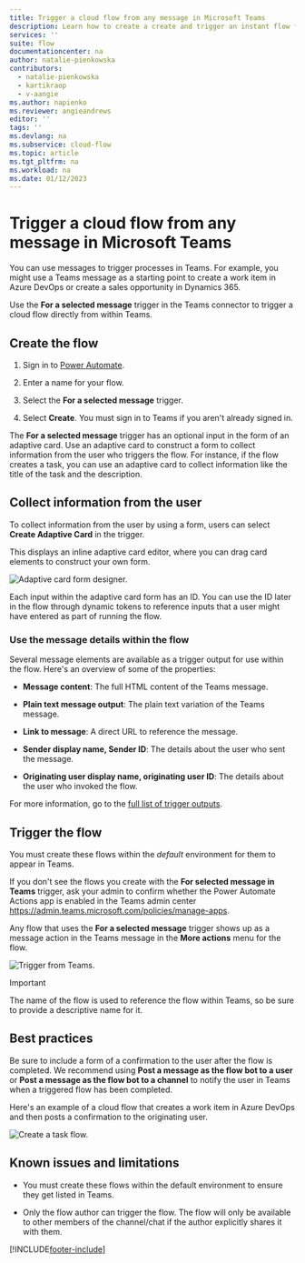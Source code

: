 ```yaml
---
title: Trigger a cloud flow from any message in Microsoft Teams
description: Learn how to create a create and trigger an instant flow from any message in Microsoft Teams
services: ''
suite: flow
documentationcenter: na
author: natalie-pienkowska
contributors:
  - natalie-pienkowska
  - kartikraop
  - v-aangie
ms.author: napienko
ms.reviewer: angieandrews
editor: ''
tags: ''
ms.devlang: na
ms.subservice: cloud-flow
ms.topic: article
ms.tgt_pltfrm: na
ms.workload: na
ms.date: 01/12/2023
---
```


# Trigger a cloud flow from any message in Microsoft Teams

You can use messages to trigger processes in Teams. For example, you might use a Teams message as a starting point to create a work item in Azure DevOps or create a sales opportunity in Dynamics 365.

Use the **For a selected message** trigger in the Teams connector to trigger a cloud flow directly from within Teams.

## Create the flow

1. Sign in to [Power Automate](https://flow.microsoft.com).

1. Enter a name for your flow.

1. Select the **For a selected message** trigger.

1. Select **Create**. You must sign in to Teams if you aren't already signed in.

The **For a selected message** trigger has an optional input in the form of an adaptive card. Use an adaptive card to construct a form to collect information from the user who triggers the flow. For instance, if the flow creates a task, you can use an adaptive card to collect information like the title of the task and the description.

## Collect information from the user

To collect information from the user by using a form, users can select **Create Adaptive Card** in the trigger.

This displays an inline adaptive card editor, where you can drag card elements to construct your own form.

![Adaptive card form designer.](media/trigger-flow-teams-message/ac-card-designer.png)

Each input within the adaptive card form has an ID. You can use the ID later in the flow through dynamic tokens to reference inputs that a user might have entered as part of running the flow.

### Use the message details within the flow

Several message elements are available as a trigger output for use within the flow. Here's an overview of some of the properties:

- **Message content**: The full HTML content of the Teams message.

- **Plain text message output**: The plain text variation of the Teams message.

- **Link to message**: A direct URL to reference the message.

- **Sender display name, Sender ID**: The details about the user who sent the message.

- **Originating user display name, originating user ID**: The details about the user who invoked the flow.


For more information, go to the [full list of trigger outputs](/connectors/teams/).

## Trigger the flow

You must create these flows within the *default* environment for them to appear in Teams.

If you don't see the flows you create with the **For selected message in Teams** trigger, ask your admin to confirm whether the Power Automate Actions app is enabled in the Teams admin center https://admin.teams.microsoft.com/policies/manage-apps. 

Any flow that uses the **For a selected message** trigger shows up as a message action in the Teams message in the **More actions** menu for the flow.<!--note from editor: I assume Joni Sherman, Isaiah Langer, and Megan Bowen are names from sample data?-->

![Trigger from Teams.](media/trigger-flow-teams-message/more-actions-menu.png)

>[!IMPORTANT]
>The name of the flow is used to reference the flow within Teams, so be sure to provide a descriptive name for it.

## Best practices

Be sure to include a form of a confirmation to the user after the flow is completed. We recommend using **Post a message as the flow bot to a user** or **Post a message as the flow bot to a channel** to notify the user in Teams when a triggered flow has been completed.

Here's an example of a cloud flow that creates a work item in Azure DevOps and then posts a confirmation to the originating user.

![Create a task flow.](media/trigger-flow-teams-message/complete-flow.png)

## Known issues and limitations

- You must create these flows within the default environment to ensure they get listed in Teams.

- Only the flow author can trigger the flow. The flow will only be available to other members of the channel/chat if the author explicitly shares it with them.

[!INCLUDE[footer-include](includes/footer-banner.md)]
